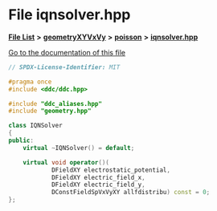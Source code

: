 

# File iqnsolver.hpp

[**File List**](files.md) **>** [**geometryXYVxVy**](dir_e4674dab6493cf35bbeb1b23e7fbbddd.md) **>** [**poisson**](dir_14c5eb4d397dfd4e1a4d5c7bede9e118.md) **>** [**iqnsolver.hpp**](geometryXYVxVy_2poisson_2iqnsolver_8hpp.md)

[Go to the documentation of this file](geometryXYVxVy_2poisson_2iqnsolver_8hpp.md)


```C++
// SPDX-License-Identifier: MIT

#pragma once
#include <ddc/ddc.hpp>

#include "ddc_aliases.hpp"
#include "geometry.hpp"

class IQNSolver
{
public:
    virtual ~IQNSolver() = default;

    virtual void operator()(
            DFieldXY electrostatic_potential,
            DFieldXY electric_field_x,
            DFieldXY electric_field_y,
            DConstFieldSpVxVyXY allfdistribu) const = 0;
};
```


